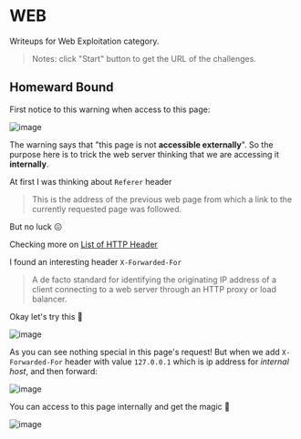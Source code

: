 # WEB

Writeups for Web Exploitation category.
>Notes: click "Start" button to get the URL of the challenges.

## Homeward Bound
First notice to this warning when access to this page:

![image](https://user-images.githubusercontent.com/80664686/111570513-9dcb5900-87d7-11eb-9ee4-41883dced903.png)

The warning says that "this page is not **accessible externally**". So the purpose here is to trick the web server thinking that we are accessing it **internally**. 

At first I was thinking about `Referer` header
>This is the address of the previous web page from which a link to the currently requested page was followed.

But no luck 😖

Checking more on [List of HTTP Header](https://en.wikipedia.org/wiki/List_of_HTTP_header_fields)

I found an interesting header `X-Forwarded-For`
>A de facto standard for identifying the originating IP address of a client connecting to a web server through an HTTP proxy or load balancer.

Okay let's try this 🤔

![image](https://user-images.githubusercontent.com/61876488/111509629-7f397380-877f-11eb-8cbf-e9ec2b37af51.png)

As you can see nothing special in this page's request! But when we add `X-Forwarded-For` header with value `127.0.0.1` which is ip address for *internal host*, and then forward:

![image](https://user-images.githubusercontent.com/61876488/111510051-f242ea00-877f-11eb-942f-4008fdd1f1a7.png)

You can access to this page internally and get the magic 🤩

![image](https://user-images.githubusercontent.com/80664686/111570482-89875c00-87d7-11eb-9469-2548823e94d4.png)
